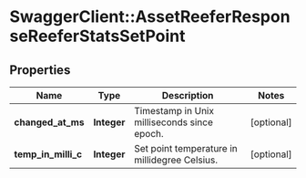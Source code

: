 # SwaggerClient::AssetReeferResponseReeferStatsSetPoint

## Properties
Name | Type | Description | Notes
------------ | ------------- | ------------- | -------------
**changed_at_ms** | **Integer** | Timestamp in Unix milliseconds since epoch. | [optional] 
**temp_in_milli_c** | **Integer** | Set point temperature in millidegree Celsius. | [optional] 


